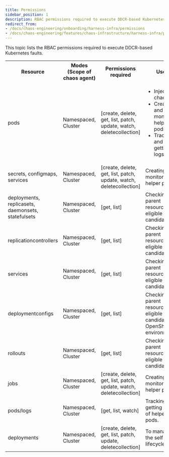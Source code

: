 ```yaml
---
title: Permissions
sidebar_position: 1
description: RBAC permissions required to execute DDCR-based Kubernetes faults.
redirect_from:
- /docs/chaos-engineering/onboarding/harness-infra/permissions
- /docs/chaos-engineering/features/chaos-infrastructure/harness-infra/permissions
---
```


This topic lists the RBAC permissions required to execute DDCR-based Kubernetes faults.

<table>
<tr>
<th> Resource </th>
<th> Modes (Scope of chaos agent) </th>
<th> Permissions required </th>
<th> Uses </th>
</tr>
<tr>
<td> pods </td>
<td> Namespaced, Cluster </td>
<td> [create, delete, get, list, patch, update, watch, deletecollection] </td>
<td> <ul><li> Injecting chaos. </li>
<li> Creating and monitoring helper pods. </li>
<li>Tracking and getting logs </li></ul></td>
</tr>
<tr>
<td> secrets, configmaps, services </td>
<td> Namespaced, Cluster </td>
<td> [create, delete, get, list, patch, update, watch, deletecollection] </td>
<td> Creating and monitoring helper pods.  </td>
</tr>
<tr>
<td> deployments, replicasets, daemonsets, statefulsets</td>
<td> Namespaced, Cluster </td>
<td> [get, list] </td>
<td> Checking app parent resources as eligible chaos candidate. </td>
</tr>
<tr>
<td> replicationcontrollers</td>
<td> Namespaced, Cluster </td>
<td> [get, list] </td>
<td> Checking app parent resources as eligible chaos candidate. </td>
</tr>
<tr>
<td> services </td>
<td> Namespaced, Cluster </td>
<td> [get, list] </td>
<td> Checking app parent resources as eligible chaos candidate. </td>
</tr>
<tr>
<td> deploymentconfigs </td>
<td> Namespaced, Cluster </td>
<td> [get, list] </td>
<td> Checking app parent resources as eligible chaos candidate in OpenShift environments. </td>
</tr>
<tr>
<td> rollouts </td>
<td> Namespaced, Cluster </td>
<td> [get, list] </td>
<td> Checking app parent resources as eligible chaos candidate. </td>
</tr>
<tr>
<td> jobs </td>
<td> Namespaced, Cluster </td>
<td> [create, delete, get, list, patch, update, watch, deletecollection] </td>
<td> Creating and monitoring helper pods. </td>
</tr>
<tr>
<td> pods/logs</td>
<td> Namespaced, Cluster </td>
<td> [get, list, watch] </td>
<td> Tracking and getting logs of helper pods. </td>
</tr>
<tr>
<td> deployments</td>
<td> Namespaced, Cluster </td>
<td> [create, delete, get, list, patch, update, deletecollection] </td>
<td> To manage the self pod lifecycle. </td>
</tr>
</table>

